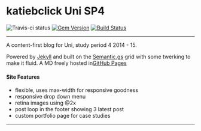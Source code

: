 katiebclick Uni SP4
=======
![Travis-ci status](http://travis-ci.org/roachhd/katiebclick.svg?gh-pages=f58e7f1)
[![Gem Version](https://badge.fury.io/rb/github-pages.svg)](http://badge.fury.io/rb/github-pages) [![Build Status](https://travis-ci.org/github/pages-gem.svg?branch=master)](https://travis-ci.org/github/pages-gem)

---


A content-first blog for Uni, study period 4 2014 - 15.

Powered by [Jekyll](http://jekyllrb.com) and built on the [Semantic.gs](http://semantic.gs/) grid with some twerking to make it fluid. A MD freely hosted in[GitHub Pages](http://pages.github.com)


#### Site Features

- flexible, uses max-width for responsive goodness
- responsive drop down menu
- retina images using @2x
- post loop in the footer showing 3 latest post
- custom portfolio page for case studies

---
 
